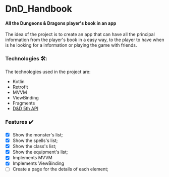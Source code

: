 # DnD_Handbook
#### All the Dungeons & Dragons player's book in an app
The idea of the project is to create an app that can have all the principal information from the player's book in a easy way, to the player to have when is he looking for a information or playing the game with friends.

### Technologies 🛠️:
The technologies used in the project are:
- Kotlin
- Retrofit
- MVVM
- ViewBinding
- Fragments
- [D&D 5th API](https://www.dnd5eapi.co/)

### Features ✔️
- [x] Show the monster's list;
- [x] Show the spells's list;
- [x] Show the class's list;
- [x] Show the equipment's list;
- [x] Implements MVVM
- [x] Implements ViewBinding
- [ ] Create a page for the details of each element;
